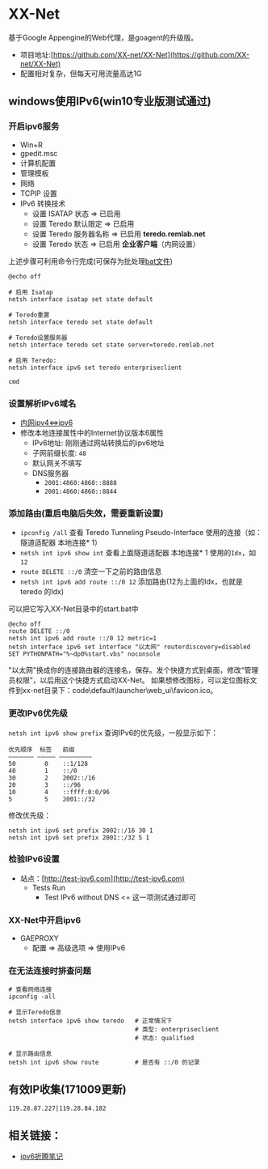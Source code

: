 # XX-Net

基于Google Appengine的Web代理，是goagent的升级版。

* 项目地址:[https://github.com/XX-net/XX-Net](https://github.com/XX-net/XX-Net)
* 配置相对复杂，但每天可用流量高达1G

## windows使用IPv6(win10专业版测试通过)
### 开启ipv6服务
* Win+R
* gpedit.msc
* 计算机配置
* 管理模板
* 网络
* TCPIP 设置
* IPv6 转换技术
  * 设置 ISATAP 状态 => 已启用
  * 设置 Teredo 默认限定 => 已启用
  * 设置 Teredo 服务器名称 => 已启用 **teredo.remlab.net**
  * 设置 Teredo 状态 => 已启用 **企业客户端**（内网设置）

上述步骤可利用命令行完成(可保存为批处理[bat文件](https://raw.githubusercontent.com/cycjimmy/development-notes/master/extra/Outside_World/teredo.config.bat))
```shell
@echo off

# 启用 Isatap
netsh interface isatap set state default

# Teredo重置
netsh interface teredo set state default

# Teredo设置服务器
netsh interface teredo set state server=teredo.remlab.net

# 启用 Teredo:
netsh interface ipv6 set teredo enterpriseclient

cmd
```

### 设置解析IPv6域名
* [内网ipv4<=>ipv6](http://ip-lookup.net/conversion.php)
* 修改本地连接属性中的Internet协议版本6属性
  * IPv6地址: 刚刚通过网站转换后的ipv6地址
  * 子网前缀长度: `48`
  * 默认网关不填写
  * DNS服务器
    * `2001:4860:4860::8888`
    * `2001:4860:4860::8844`

### 添加路由(重启电脑后失效，需要重新设置)
* `ipconfig /all` 查看 Teredo Tunneling Pseudo-Interface 使用的连接（如：隧道适配器 本地连接* 1）
* `netsh int ipv6 show int` 查看上面隧道适配器 本地连接* 1 使用的`Idx`，如`12`
* `route DELETE ::/0` 清空一下之前的路由信息
* `netsh int ipv6 add route ::/0 12` 添加路由(12为上面的Idx，也就是teredo 的Idx)

可以把它写入XX-Net目录中的start.bat中
```shell
@echo off
route DELETE ::/0
netsh int ipv6 add route ::/0 12 metric=1
netsh interface ipv6 set interface "以太网" routerdiscovery=disabled
SET PYTHONPATH="%~dp0%start.vbs" noconsole
```
"以太网"换成你的连接路由器的连接名，保存。发个快捷方式到桌面，修改“管理员权限”，以后用这个快捷方式启动XX-Net。
如果想修改图标，可以定位图标文件到xx-net目录下：code\default\launcher\web_ui\favicon.ico。

### 更改IPv6优先级
`netsh int ipv6 show prefix` 查询IPv6的优先级，一般显示如下：

```shell
优先顺序  标签   前缀
——————— ————— —————————
50        0    ::1/128
40        1    ::/0
30        2    2002::/16
20        3    ::/96
10        4    ::ffff:0:0/96
5         5    2001::/32
```

修改优先级：

```shell
netsh int ipv6 set prefix 2002::/16 30 1
netsh int ipv6 set prefix 2001::/32 5 1
```

### 检验IPv6设置
* 站点：[http://test-ipv6.com](http://test-ipv6.com)
  * Tests Run
    * Test IPv6 without DNS <= 这一项测试通过即可

### XX-Net中开启ipv6
* GAEPROXY
  * 配置 => 高级选项 => 使用IPv6

### 在无法连接时排查问题
```shell
# 查看网络连接
ipconfig -all

# 显示Teredo信息
netsh interface ipv6 show teredo   # 正常情况下
                                   # 类型: enterpriseclient
                                   # 状态: qualified

# 显示路由信息
netsh int ipv6 show route          # 是否有 ::/0 的记录
```

## 有效IP收集(171009更新)
```text
119.28.87.227|119.28.84.182
```

## 相关链接：
* [ipv6折腾笔记](http://www.jianshu.com/p/1433dd30f45a)
